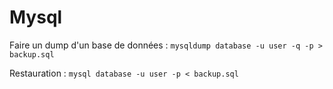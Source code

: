 Mysql
=====

Faire un dump d'un base de données : `mysqldump database -u user -q -p > backup.sql`

Restauration : `mysql database -u user -p < backup.sql`
